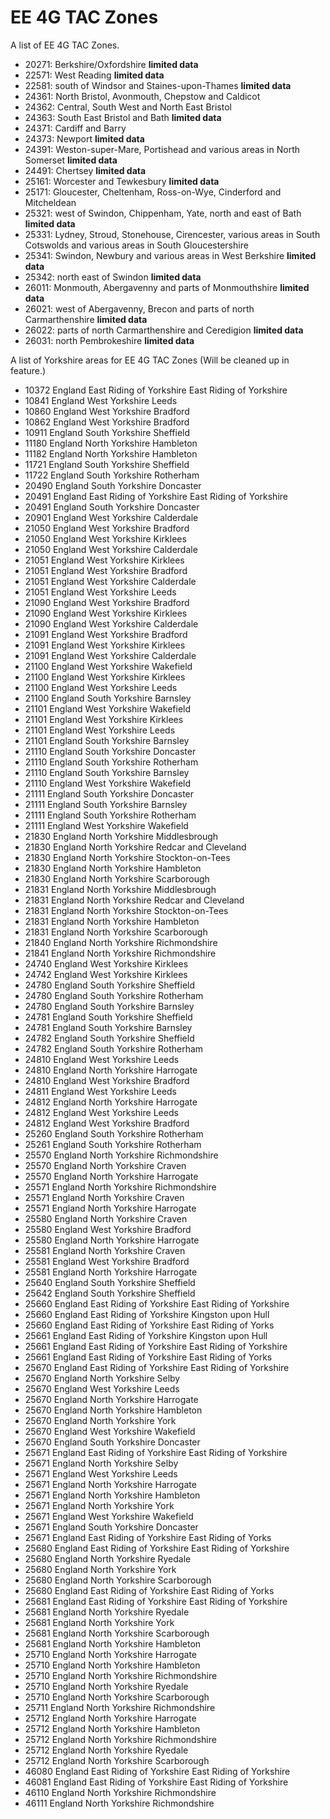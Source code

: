 # EE 4G TAC Zones

A list of EE 4G TAC Zones.

* 20271: Berkshire/Oxfordshire **limited data**
* 22571: West Reading **limited data**
* 22581: south of Windsor and Staines-upon-Thames **limited data**
* 24361: North Bristol, Avonmouth, Chepstow and Caldicot
* 24362: Central, South West and North East Bristol
* 24363: South East Bristol and Bath **limited data**
* 24371: Cardiff and Barry
* 24373: Newport **limited data**
* 24391: Weston-super-Mare, Portishead and various areas in North Somerset **limited data**
* 24491: Chertsey **limited data**
* 25161: Worcester and Tewkesbury **limited data**
* 25171: Gloucester, Cheltenham, Ross-on-Wye, Cinderford and Mitcheldean
* 25321: west of Swindon, Chippenham, Yate, north and east of Bath **limited data**
* 25331: Lydney, Stroud, Stonehouse, Cirencester, various areas in South Cotswolds and various areas in South Gloucestershire
* 25341: Swindon, Newbury and various areas in West Berkshire **limited data**
* 25342: north east of Swindon **limited data**
* 26011: Monmouth, Abergavenny and parts of Monmouthshire **limited data**
* 26021: west of Abergavenny, Brecon and parts of north Carmarthenshire **limited data**
* 26022: parts of north Carmarthenshire and Ceredigion **limited data**
* 26031: north Pembrokeshire **limited data**

A list of Yorkshire areas for EE 4G TAC Zones (Will be cleaned up in feature.)

* 10372	England	East Riding of Yorkshire	East Riding of Yorkshire
* 10841	England	West Yorkshire	Leeds
* 10860	England	West Yorkshire	Bradford
* 10862	England	West Yorkshire	Bradford
* 10911	England	South Yorkshire	Sheffield
* 11180	England	North Yorkshire	Hambleton
* 11182	England	North Yorkshire	Hambleton
* 11721	England	South Yorkshire	Sheffield
* 11722	England	South Yorkshire	Rotherham
* 20490	England	South Yorkshire	Doncaster
* 20491	England	East Riding of Yorkshire	East Riding of Yorkshire
* 20491	England	South Yorkshire	Doncaster
* 20901	England	West Yorkshire	Calderdale
* 21050	England	West Yorkshire	Bradford
* 21050	England	West Yorkshire	Kirklees
* 21050	England	West Yorkshire	Calderdale
* 21051	England	West Yorkshire	Kirklees
* 21051	England	West Yorkshire	Bradford
* 21051	England	West Yorkshire	Calderdale
* 21051	England	West Yorkshire	Leeds
* 21090	England	West Yorkshire	Bradford
* 21090	England	West Yorkshire	Kirklees
* 21090	England	West Yorkshire	Calderdale
* 21091	England	West Yorkshire	Bradford
* 21091	England	West Yorkshire	Kirklees
* 21091	England	West Yorkshire	Calderdale
* 21100	England	West Yorkshire	Wakefield
* 21100	England	West Yorkshire	Kirklees
* 21100	England	West Yorkshire	Leeds
* 21100	England	South Yorkshire	Barnsley
* 21101	England	West Yorkshire	Wakefield
* 21101	England	West Yorkshire	Kirklees
* 21101	England	West Yorkshire	Leeds
* 21101	England	South Yorkshire	Barnsley
* 21110	England	South Yorkshire	Doncaster
* 21110	England	South Yorkshire	Rotherham
* 21110	England	South Yorkshire	Barnsley
* 21110	England	West Yorkshire	Wakefield
* 21111	England	South Yorkshire	Doncaster
* 21111	England	South Yorkshire	Barnsley
* 21111	England	South Yorkshire	Rotherham
* 21111	England	West Yorkshire	Wakefield
* 21830	England	North Yorkshire	Middlesbrough
* 21830	England	North Yorkshire	Redcar and Cleveland
* 21830	England	North Yorkshire	Stockton-on-Tees
* 21830	England	North Yorkshire	Hambleton
* 21830	England	North Yorkshire	Scarborough
* 21831	England	North Yorkshire	Middlesbrough
* 21831	England	North Yorkshire	Redcar and Cleveland
* 21831	England	North Yorkshire	Stockton-on-Tees
* 21831	England	North Yorkshire	Hambleton
* 21831	England	North Yorkshire	Scarborough
* 21840	England	North Yorkshire	Richmondshire
* 21841	England	North Yorkshire	Richmondshire
* 24740	England	West Yorkshire	Kirklees
* 24742	England	West Yorkshire	Kirklees
* 24780	England	South Yorkshire	Sheffield
* 24780	England	South Yorkshire	Rotherham
* 24780	England	South Yorkshire	Barnsley
* 24781	England	South Yorkshire	Sheffield
* 24781	England	South Yorkshire	Barnsley
* 24782	England	South Yorkshire	Sheffield
* 24782	England	South Yorkshire	Rotherham
* 24810	England	West Yorkshire	Leeds
* 24810	England	North Yorkshire	Harrogate
* 24810	England	West Yorkshire	Bradford
* 24811	England	West Yorkshire	Leeds
* 24812	England	North Yorkshire	Harrogate
* 24812	England	West Yorkshire	Leeds
* 24812	England	West Yorkshire	Bradford
* 25260	England	South Yorkshire	Rotherham
* 25261	England	South Yorkshire	Rotherham
* 25570	England	North Yorkshire	Richmondshire
* 25570	England	North Yorkshire	Craven
* 25570	England	North Yorkshire	Harrogate
* 25571	England	North Yorkshire	Richmondshire
* 25571	England	North Yorkshire	Craven
* 25571	England	North Yorkshire	Harrogate
* 25580	England	North Yorkshire	Craven
* 25580	England	West Yorkshire	Bradford
* 25580	England	North Yorkshire	Harrogate
* 25581	England	North Yorkshire	Craven
* 25581	England	West Yorkshire	Bradford
* 25581	England	North Yorkshire	Harrogate
* 25640	England	South Yorkshire	Sheffield
* 25642	England	South Yorkshire	Sheffield
* 25660	England	East Riding of Yorkshire	East Riding of Yorkshire
* 25660	England	East Riding of Yorkshire	Kingston upon Hull
* 25660	England	East Riding of Yorkshire	East Riding of Yorks
* 25661	England	East Riding of Yorkshire	Kingston upon Hull
* 25661	England	East Riding of Yorkshire	East Riding of Yorkshire
* 25661	England	East Riding of Yorkshire	East Riding of Yorks
* 25670	England	East Riding of Yorkshire	East Riding of Yorkshire
* 25670	England	North Yorkshire	Selby
* 25670	England	West Yorkshire	Leeds
* 25670	England	North Yorkshire	Harrogate
* 25670	England	North Yorkshire	Hambleton
* 25670	England	North Yorkshire	York
* 25670	England	West Yorkshire	Wakefield
* 25670	England	South Yorkshire	Doncaster
* 25671	England	East Riding of Yorkshire	East Riding of Yorkshire
* 25671	England	North Yorkshire	Selby
* 25671	England	West Yorkshire	Leeds
* 25671	England	North Yorkshire	Harrogate
* 25671	England	North Yorkshire	Hambleton
* 25671	England	North Yorkshire	York
* 25671	England	West Yorkshire	Wakefield
* 25671	England	South Yorkshire	Doncaster
* 25671	England	East Riding of Yorkshire	East Riding of Yorks
* 25680	England	East Riding of Yorkshire	East Riding of Yorkshire
* 25680	England	North Yorkshire	Ryedale
* 25680	England	North Yorkshire	York
* 25680	England	North Yorkshire	Scarborough
* 25680	England	East Riding of Yorkshire	East Riding of Yorks
* 25681	England	East Riding of Yorkshire	East Riding of Yorkshire
* 25681	England	North Yorkshire	Ryedale
* 25681	England	North Yorkshire	York
* 25681	England	North Yorkshire	Scarborough
* 25681	England	North Yorkshire	Hambleton
* 25710	England	North Yorkshire	Harrogate
* 25710	England	North Yorkshire	Hambleton
* 25710	England	North Yorkshire	Richmondshire
* 25710	England	North Yorkshire	Ryedale
* 25710	England	North Yorkshire	Scarborough
* 25711	England	North Yorkshire	Richmondshire
* 25712	England	North Yorkshire	Harrogate
* 25712	England	North Yorkshire	Hambleton
* 25712	England	North Yorkshire	Richmondshire
* 25712	England	North Yorkshire	Ryedale
* 25712	England	North Yorkshire	Scarborough
* 46080	England	East Riding of Yorkshire	East Riding of Yorkshire
* 46081	England	East Riding of Yorkshire	East Riding of Yorkshire
* 46110	England	North Yorkshire	Richmondshire
* 46111	England	North Yorkshire	Richmondshire
